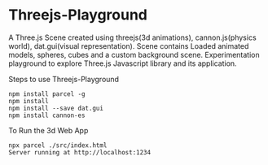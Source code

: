 # Threejs-Playground

A Three.js Scene created using threejs(3d animations), cannon.js(physics world), dat.gui(visual representation).
Scene contains Loaded animated models, spheres, cubes and a custom background scene.
Experimentation playground to explore Three.js Javascript library and its application.

Steps to use Threejs-Playground

```
npm install parcel -g
npm install
npm install --save dat.gui
npm install cannon-es
```
To Run the 3d Web App
```
npx parcel ./src/index.html
Server running at http://localhost:1234
```
